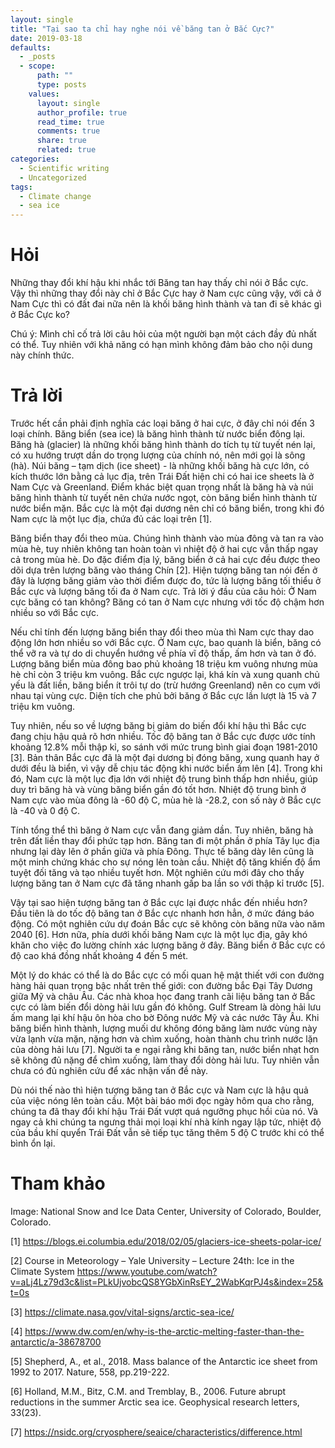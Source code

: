 ```yaml
---
layout: single
title: "Tại sao ta chỉ hay nghe nói về băng tan ở Bắc Cực?"
date: 2019-03-18
defaults:
  - _posts
  - scope:
      path: ""
      type: posts
    values:
      layout: single
      author_profile: true
      read_time: true
      comments: true
      share: true
      related: true
categories:
  - Scientific writing
  - Uncategorized
tags:
  - Climate change
  - sea ice
---
```


# Hỏi
Những thay đổi khí hậu khi nhắc tới Băng tan hay thấy chỉ nói ở Bắc cực. Vậy thì những thay đổi này chỉ ở Bắc Cực hay ở Nam cực cũng vậy, với cả ở Nam Cực thì có đất đai nữa nên là khối băng hình thành và tan đi sẽ khác gì ở Bắc Cực ko?

Chú ý: Mình chỉ cố trả lời câu hỏi của một người bạn một cách đầy đủ nhất có thể. Tuy nhiên với khả năng có hạn mình không đảm bảo cho nội dung này chính thức.

# Trả lời
Trước hết cần phải định nghĩa các loại băng ở hai cực, ở đây chỉ nói đến 3 loại chính. Băng biển (sea ice) là băng hình thành từ nước biển đông lại. Băng hà (glacier) là những khối băng hình thành do tích tụ từ tuyết nén lại, có xu hướng trượt dần do trọng lượng của chính nó, nên mới gọi là sông (hà). Núi băng – tạm dịch (ice sheet) - là những khối băng hà cực lớn, có kích thước lớn bằng cả lục địa, trên Trái Đất hiện chi có hai ice sheets là ở Nam Cực và Greenland. Điểm khác biệt quan trọng nhất là băng hà và núi băng hình thành từ tuyết nên chứa nước ngọt, còn băng biển hình thành từ nước biển mặn. Bắc cực là một đại dương nên chỉ có băng biển, trong khi đó Nam cực là một lục địa, chứa đủ các loại trên [1].

Băng biển thay đổi theo mùa. Chúng hình thành vào mùa đông và tan ra vào mùa hè, tuy nhiên không tan hoàn toàn vì nhiệt độ ở hai cực vẫn thấp ngay cả trong mùa hè. Do đặc điểm địa lý, băng biển ở cả hai cực đều được theo dõi dựa trên lượng băng vào tháng Chín [2]. Hiện tượng băng tan nói đến ở đây là lượng băng giảm vào thời điểm được đo, tức là lượng băng tối thiểu ở Bắc cực và lượng băng tối đa ở Nam cực.
Trả lời ý đầu của câu hỏi: Ở Nam cực băng có tan không? Băng có tan ở Nam cực nhưng với tốc độ chậm hơn nhiều so với Bắc cực.

Nếu chỉ tính đến lượng băng biển thay đổi theo mùa thì Nam cực thay dao động lớn hơn nhiều so với Bắc cực. Ở Nam cực, bao quanh là biển, băng có thể vỡ ra và tự do di chuyển hướng về phía vĩ độ thấp, ấm hơn và tan ở đó. Lượng băng biển mùa đông bao phủ khoảng 18 triệu km vuông nhưng mùa hè chỉ còn 3 triệu km vuông. Bắc cực ngược lại, khá kín và xung quanh chủ yếu là đất liền, băng biển ít trôi tự do (trừ hướng Greenland) nên co cụm với nhau tại vùng cực. Diện tích che phủ bởi băng ở Bắc cực lần lượt là 15 và 7 triệu km vuông.

Tuy nhiên, nếu so về lượng băng bị giảm do biến đổi khí hậu thì Bắc cực đang chịu hậu quả rõ hơn nhiều. Tốc độ băng tan ở Bắc cực được ước tính khoảng 12.8% mỗi thập kỉ, so sánh với mức trung bình giai đoạn 1981-2010 [3]. Bản thân Bắc cực đã là một đại dương bị đóng băng, xung quanh hay ở dưới đều là biển, vì vậy dễ chịu tác động khi nước biển ấm lên [4]. Trong khi đó, Nam cực là một lục địa lớn với nhiệt độ trung bình thấp hơn nhiều, giúp duy trì băng hà và vùng băng biển gần đó tốt hơn. Nhiệt độ trung bình ở Nam cực vào mùa đông là -60 độ C, mùa hè là -28.2, con số này ở Bắc cực là -40 và 0 độ C.

Tính tổng thể thì băng ở Nam cực vẫn đang giảm dần. Tuy nhiên, băng hà trên đất liền thay đổi phức tạp hơn. Băng tan đi một phần ở phía Tây lục địa nhưng lại dày lên ở phần giữa và phía Đông. Thực tế băng dày lên cũng là một minh chứng khác cho sự nóng lên toàn cầu. Nhiệt độ tăng khiến độ ẩm tuyệt đối tăng và tạo nhiều tuyết hơn. Một nghiên cứu mới đây cho thấy lượng băng tan ở Nam cực đã tăng nhanh gấp ba lần so với thập kỉ trước [5].

Vậy tại sao hiện tượng băng tan ở Bắc cực lại được nhắc đến nhiều hơn? Đầu tiên là do tốc độ băng tan ở Bắc cực nhanh hơn hẳn, ở mức đáng báo động. Có một nghiên cứu dự đoán Bắc cực sẽ không còn băng nữa vào năm 2040 [6]. Hơn nữa, phía dưới khối băng Nam cực là một lục địa, gây khó khăn cho việc đo lường chính xác lượng băng ở đây. Băng biển ở Bắc cực có độ cao khá đồng nhất khoảng 4 đến 5 mét.

Một lý do khác có thể là do Bắc cực có mối quan hệ mật thiết với con đường hàng hải quan trọng bậc nhất trên thế giới: con đường bắc Đại Tây Dương giữa Mỹ và châu Âu. Các nhà khoa học đang tranh cãi liệu băng tan ở Bắc cực có làm biến đổi dòng hải lưu gần đó không. Gulf Stream là dòng hải lưu ấm mang lại khí hậu ôn hòa cho bờ Đông nước Mỹ và các nước Tây Âu. Khi băng biển hình thành, lượng muối dư không đóng băng làm nước vùng này vừa lạnh vừa mặn, nặng hơn và chìm xuống, hoàn thành chu trình nước lặn của dòng hải lưu [7]. Người ta e ngại rằng khi băng tan, nước biển nhạt hơn sẽ không đủ nặng để chìm xuống, làm thay đổi dòng hải lưu. Tuy nhiên vẫn chưa có đủ nghiên cứu để xác nhận vấn đề này.

Dù nói thế nào thì hiện tượng băng tan ở Bắc cực và Nam cực là hậu quả của việc nóng lên toàn cầu. Một bài báo mới đọc ngày hôm qua cho rằng, chúng ta đã thay đổi khí hậu Trái Đất vượt quá ngưỡng phục hồi của nó. Và ngay cả khi chúng ta ngưng thải mọi loại khí nhà kính ngay lập tức, nhiệt độ của bầu khí quyển Trái Đất vẫn sẽ tiếp tục tăng thêm 5 độ C trước khi có thể bình ổn lại.


# Tham khảo

Image: National Snow and Ice Data Center, University of Colorado, Boulder, Colorado.

[1] https://blogs.ei.columbia.edu/2018/02/05/glaciers-ice-sheets-polar-ice/ 

[2] Course in Meteorology – Yale University – Lecture 24th: Ice in the Climate System https://www.youtube.com/watch?v=aLj4Lz79d3c&list=PLkUjvobcQS8YGbXinRsEY_2WabKqrPJ4s&index=25&t=0s 

[3] https://climate.nasa.gov/vital-signs/arctic-sea-ice/ 

[4] https://www.dw.com/en/why-is-the-arctic-melting-faster-than-the-antarctic/a-38678700 

[5] Shepherd, A., et al., 2018. Mass balance of the Antarctic ice sheet from 1992 to 2017. Nature, 558, pp.219-222.

[6] Holland, M.M., Bitz, C.M. and Tremblay, B., 2006. Future abrupt reductions in the summer Arctic sea ice. Geophysical research letters, 33(23).

[7] https://nsidc.org/cryosphere/seaice/characteristics/difference.html


